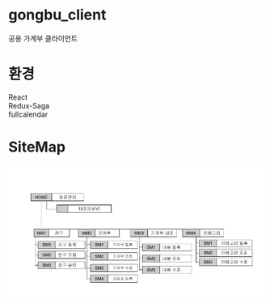 # gongbu_client
공용 가계부 클라이언트

# 환경
React  
Redux-Saga  
fullcalendar

# SiteMap
![SiteMap](./image/SiteMap.jpg) 
